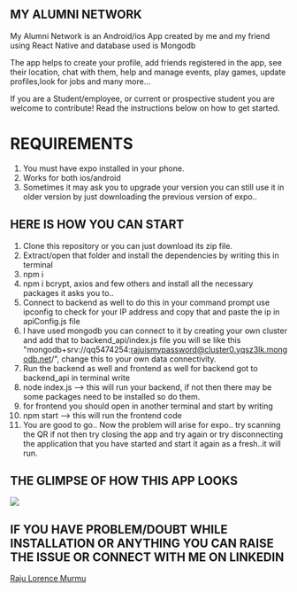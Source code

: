 ## MY ALUMNI NETWORK ##
My Alumni Network is an Android/ios App created by me and my friend using React Native and database used is Mongodb

The app helps to create your profile, add friends registered in the app, see their location, chat with them, help and manage events, play games, update profiles,look for jobs and many more... 

If you are a Student/employee, or current or prospective student you are welcome to contribute! Read the instructions below on how to get started.

# REQUIREMENTS 
1. You must have expo installed in your phone.
2. Works for both ios/android
3. Sometimes it may ask you to upgrade your version you can still use it in older version by just downloading the previous version of expo..
   
## HERE IS HOW YOU CAN START ##
1. Clone this repository or you can just download its zip file.
2. Extract/open that folder and install the dependencies by writing this in terminal
3. npm i
4. npm i bcrypt, axios and few others and install all the necessary packages it asks you to..
6. Connect to backend as well to do this in your command prompt use ipconfig to check for your IP address and copy that and paste the ip in apiConfig.js file
7. I have used mongodb you can connect to it by creating your own cluster and add that to backend_api/index.js file you will se like this "mongodb+srv://qq5474254:rajuismypassword@cluster0.yqsz3lk.mongodb.net/", change this to your own data connectivity.
8. Run the backend as well and frontend as well for backend got to backend_api in terminal write
9. node index.js --> this will run your backend, if not then there may be some packages need to be installed so do them.
10. for frontend you should open in another terminal and start by writing
11. npm start --> this will run the frontend code
12. You are good to go.. Now the problem will arise for expo.. try scanning the QR if not then try closing the app and try again or try disconnecting the application that you have started and start it again as a fresh..it will run.

## THE GLIMPSE OF HOW THIS APP LOOKS

<img src="![admin-login](https://github.com/user-attachments/assets/abe9e20c-f391-4e74-ba96-6c5b7d179fe2)
"/>

## IF YOU HAVE PROBLEM/DOUBT WHILE INSTALLATION OR ANYTHING YOU CAN RAISE THE ISSUE OR CONNECT WITH ME ON LINKEDIN 
<a href="https://www.linkedin.com/in/raju-lorence-murmu-875628223/">Raju Lorence Murmu</a>

